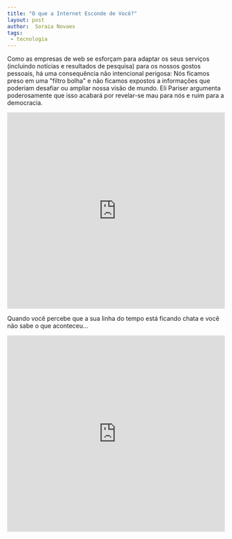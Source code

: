 ```yaml
---
title: "O que a Internet Esconde de Você?"
layout: post
author:  Soraia Novaes
tags: 
 - tecnologia
---
```


Como as empresas de web se esforçam para adaptar os seus serviços (incluindo notícias e resultados de pesquisa) para os nossos gostos pessoais, há uma consequência não intencional perigosa: Nós ficamos preso em uma "filtro bolha" e não ficamos expostos a informações que poderiam desafiar ou ampliar nossa visão de mundo. Eli Pariser argumenta poderosamente que isso acabará por revelar-se mau para nós e ruim para a democracia.

<iframe 
  width="100%" 
  height="455" 
  src="http://www.youtube.com/embed/HKtvkvPNAsw" 
  frameborder="0" 
  allowfullscreen>
</iframe>

Quando você percebe que a sua linha do tempo está ficando chata e você não sabe o que aconteceu...
<iframe 
  width="100%" 
  height="455" 
  src="http://www.youtube.com/embed/UY9Iz4RIx1M" 
  frameborder="0" 
  allowfullscreen>
</iframe>